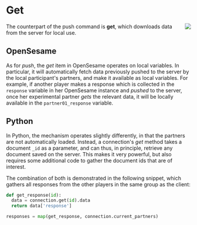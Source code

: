 # Get

<img src="https://raw.githubusercontent.com/psynteract/psynteract-os/master/plugins/psynteract_get/psynteract_get_large.png" align="right">

The counterpart of the push command is **get**, which downloads data from the
server for local use.

## OpenSesame

As for *push*, the *get* item in OpenSesame operates on local variables. In
particular, it will automatically fetch data previously pushed to the server by
the local participant's partners, and make it available as local variables. For
example, if another player makes a response which is collected in the `response`
variable in her OpenSesame instance and *pushed* to the server, once her
experimental partner *gets* the relevant data, it will be locally available in
the `partner01_response` variable.

## Python

In Python, the mechanism operates slightly differently, in that the partners are
not automatically loaded. Instead, a connection's *get* method takes a document
`_id` as a parameter, and can thus, in principle, retrieve any document saved on
the server. This makes it very powerful, but also requires some additional code
to gather the document ids that are of interest.

The combination of both is demonstrated in the following snippet, which gathers
all responses from the other players in the same group as the client:

```python
def get_response(id):
  data = connection.get(id).data
  return data['response']

responses = map(get_response, connection.current_partners)
```
